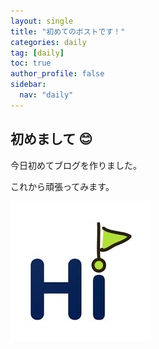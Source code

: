 ```yaml
---
layout: single
title: "初めてのポストです！"
categories: daily
tag: [daily]
toc: true
author_profile: false
sidebar:
  nav: "daily"
---
```


## 初めまして 😊

今日初めてブログを作りました。

これから頑張ってみます。

<img src="/images/hi.jpg">

